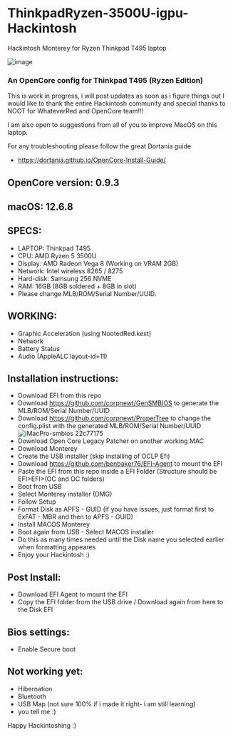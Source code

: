 # ThinkpadRyzen-3500U-igpu-Hackintosh
Hackintosh Monterey for Ryzen Thinkpad T495 laptop

![image](https://github.com/kefrulz/ThinkpadRyzen-3500U-igpu-Hackintosh/assets/9220848/f760539f-fe7f-4be9-85af-c284438a6f6e)


### An OpenCore config for Thinkpad T495 (Ryzen Edition) ###
This is work in progress, i will post updates as soon as i figure things out
I would like to thank the entire Hackintosh community and special thanks to NOOT for WhateverRed and OpenCore team!!!

I am also open to suggestions from all of you to improve MacOS on this laptop.

For any troubleshooting please follow the great Dortania guide
* https://dortania.github.io/OpenCore-Install-Guide/

## OpenCore version: 0.9.3 ##

## macOS: 12.6.8 ##

## SPECS: ##
* LAPTOP: Thinkpad T495
* CPU: AMD Ryzen 5 3500U
* Display: AMD Radeon Vega 8 (Working on VRAM 2GB)
* Network: Intel wireless 8265 / 8275
* Hard-disk: Samsung 256 NVME
* RAM: 16GB (8GB soldered + 8GB in slot)
* Please change MLB/ROM/Serial Number/UUID.

## WORKING: ##
* Graphic Acceleration (using NootedRed.kext)
* Network
* Battery Status
* Audio (AppleALC layout-id=11)

## Installation instructions: ##
* Download EFI from this repo
* Download https://github.com/corpnewt/GenSMBIOS to generate the MLB/ROM/Serial Number/UUID
* Download https://github.com/corpnewt/ProperTree to change the config.plist with the generated MLB/ROM/Serial Number/UUID
![iMacPro-smbios 22c77175](https://github.com/kefrulz/ThinkpadRyzen-3500U-igpu-Hackintosh/assets/9220848/12877beb-8ab9-4034-bb1f-0364653851f1)
* Download Open Core Legacy Patcher on another working MAC
* Download Monterey
* Create the USB installer (skip installing of OCLP Efi)
* Download https://github.com/benbaker76/EFI-Agent to mount the EFI
* Paste the EFI from this repo inside a EFI Folder (Structure should be EFI>EFI>(OC and OC folders)
* Boot from USB
* Select Monterey installer (DMG)
* Follow Setup
* Format Disk as APFS - GUID (if you have issues, just format first to ExFAT - MBR and then to APFS - GUID)
* Install MACOS Monterey
* Boot again from USB - Select MACOS installer
* Do this as many times needed until the Disk name you selected earlier when formatting appeares
* Enjoy your Hackintosh :)

## Post Install: ##
* Download EFI Agent to mount the EFI
* Copy the EFI folder from the USB drive / Download again from here to the Disk EFI


## Bios settings: ##
* Enable Secure boot


## Not working yet: ##
* Hibernation
* Bluetooth
* USB Map (not sure 100% if i made it right- i am still learning)
* you tell me :)

Happy Hackintoshing :)
